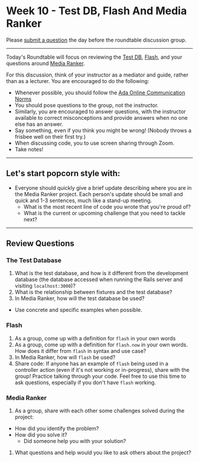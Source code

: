 # Week 10 - Test DB, Flash And Media Ranker

Please [submit a question](https://airtable.com/shrOEPwWbMZXxXlTt) the day before the roundtable discussion group.

---

Today's Roundtable will focus on reviewing the [Test DB](http://example.com/LINK-TBD), [Flash](http://example.com/LINK-TBD), and your questions around [Media Ranker](https://github.com/Ada-C14/media-ranker/).

For this discussion, think of your instructor as a mediator and guide, rather than as a lecturer. You are encouraged to do the following:

* Whenever possible, you should follow the [Ada Online Communication Norms](https://learn-2.galvanize.com/cohorts/2036/blocks/882/content_files/00-welcome-to-ada/02-wk01-online-communication-norms.md)
* You should pose questions to the group, not the instructor.
* Similarly, you are encouraged to answer questions, with the instructor available to correct misconceptions and provide answers when no one else has an answer.
* Say something, even if you think you might be wrong! (Nobody throws a frisbee well on their first try.)
* When discussing code, you to use screen sharing through Zoom.
* Take notes!

---

## Let's start popcorn style with:
* Everyone should quickly give a brief update describing where you are in the Media Ranker project. Each person's update should be small and quick and 1-3 sentences, much like a stand-up meeting.
    - What is the most recent line of code you wrote that you're proud of?
    - What is the current or upcoming challenge that you need to tackle next?
---

## Review Questions

### The Test Database

1. What is the test database, and how is it different from the development database (the database accessed when running the Rails server and visiting `localhost:3000`)?
1. What is the relationship between fixtures and the test database?
1. In Media Ranker, how will the test database be used? 
  * Use concrete and specific examples when possible.

### Flash

1. As a group, come up with a definition for `flash` in your own words
1. As a group, come up with a definition for `flash.now` in your own words. How does it differ from `flash` in syntax and use case?
1. In Media Ranker, how will `flash` be used?
1. Share code: If anyone has an example of `flash` being used in a controller action (even if it's not working or in-progress), share with the group! Practice talking through your code. Feel free to use this time to ask questions, especially if you don't have `flash` working.

### Media Ranker

1. As a group, share with each other some challenges solved during the project:
  * How did you identify the problem?
  * How did you solve it?
    * Did someone help you with your solution?
1. What questions and help would you like to ask others about the project?
